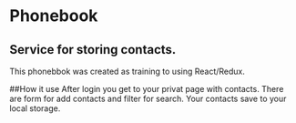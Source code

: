 # Phonebook
## Service for storing contacts.
This phonebbok was created as training to using React/Redux.

##How it use
After login you get to your privat page with contacts. There are form for add contacts and filter for search. Your contacts save to your local storage.
